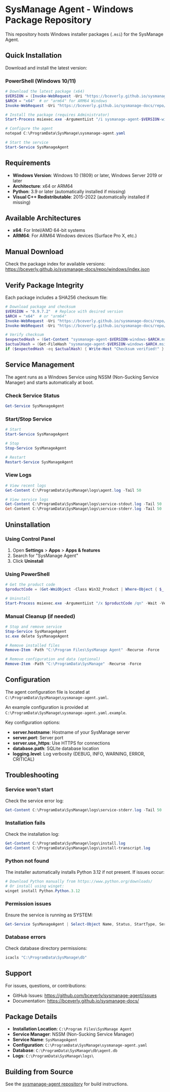 # SysManage Agent - Windows Package Repository

This repository hosts Windows installer packages (`.msi`) for the SysManage Agent.

## Quick Installation

Download and install the latest version:

### PowerShell (Windows 10/11)

```powershell
# Download the latest package (x64)
$VERSION = (Invoke-WebRequest -Uri "https://bceverly.github.io/sysmanage-docs/repo/windows/latest.txt").Content.Trim()
$ARCH = "x64"  # or "arm64" for ARM64 Windows
Invoke-WebRequest -Uri "https://bceverly.github.io/sysmanage-docs/repo/windows/packages/$VERSION/sysmanage-agent-$VERSION-windows-$ARCH.msi" -OutFile "sysmanage-agent-$VERSION-windows-$ARCH.msi"

# Install the package (requires Administrator)
Start-Process msiexec.exe -ArgumentList "/i sysmanage-agent-$VERSION-windows-$ARCH.msi /qn" -Wait -Verb RunAs

# Configure the agent
notepad C:\ProgramData\SysManage\sysmanage-agent.yaml

# Start the service
Start-Service SysManageAgent
```

## Requirements

- **Windows Version**: Windows 10 (1809) or later, Windows Server 2019 or later
- **Architecture**: x64 or ARM64
- **Python**: 3.9 or later (automatically installed if missing)
- **Visual C++ Redistributable**: 2015-2022 (automatically installed if missing)

## Available Architectures

- **x64**: For Intel/AMD 64-bit systems
- **ARM64**: For ARM64 Windows devices (Surface Pro X, etc.)

## Manual Download

Check the package index for available versions: https://bceverly.github.io/sysmanage-docs/repo/windows/index.json

## Verify Package Integrity

Each package includes a SHA256 checksum file:

```powershell
# Download package and checksum
$VERSION = "0.9.7.2"  # Replace with desired version
$ARCH = "x64"  # or "arm64"
Invoke-WebRequest -Uri "https://bceverly.github.io/sysmanage-docs/repo/windows/packages/$VERSION/sysmanage-agent-$VERSION-windows-$ARCH.msi" -OutFile "sysmanage-agent-$VERSION-windows-$ARCH.msi"
Invoke-WebRequest -Uri "https://bceverly.github.io/sysmanage-docs/repo/windows/packages/$VERSION/sysmanage-agent-$VERSION-windows-$ARCH.msi.sha256" -OutFile "sysmanage-agent-$VERSION-windows-$ARCH.msi.sha256"

# Verify checksum
$expectedHash = (Get-Content "sysmanage-agent-$VERSION-windows-$ARCH.msi.sha256").Split()[0]
$actualHash = (Get-FileHash "sysmanage-agent-$VERSION-windows-$ARCH.msi" -Algorithm SHA256).Hash.ToLower()
if ($expectedHash -eq $actualHash) { Write-Host "Checksum verified!" } else { Write-Host "Checksum mismatch!" }
```

## Service Management

The agent runs as a Windows Service using NSSM (Non-Sucking Service Manager) and starts automatically at boot.

### Check Service Status

```powershell
Get-Service SysManageAgent
```

### Start/Stop Service

```powershell
# Start
Start-Service SysManageAgent

# Stop
Stop-Service SysManageAgent

# Restart
Restart-Service SysManageAgent
```

### View Logs

```powershell
# View recent logs
Get-Content C:\ProgramData\SysManage\logs\agent.log -Tail 50

# View service logs
Get-Content C:\ProgramData\SysManage\logs\service-stdout.log -Tail 50
Get-Content C:\ProgramData\SysManage\logs\service-stderr.log -Tail 50
```

## Uninstallation

### Using Control Panel

1. Open **Settings** > **Apps** > **Apps & features**
2. Search for "SysManage Agent"
3. Click **Uninstall**

### Using PowerShell

```powershell
# Get the product code
$productCode = (Get-WmiObject -Class Win32_Product | Where-Object { $_.Name -eq "SysManage Agent" }).IdentifyingNumber

# Uninstall
Start-Process msiexec.exe -ArgumentList "/x $productCode /qn" -Wait -Verb RunAs
```

### Manual Cleanup (if needed)

```powershell
# Stop and remove service
Stop-Service SysManageAgent
sc.exe delete SysManageAgent

# Remove installed files
Remove-Item -Path "C:\Program Files\SysManage Agent" -Recurse -Force

# Remove configuration and data (optional)
Remove-Item -Path "C:\ProgramData\SysManage" -Recurse -Force
```

## Configuration

The agent configuration file is located at `C:\ProgramData\SysManage\sysmanage-agent.yaml`.

An example configuration is provided at `C:\ProgramData\SysManage\sysmanage-agent.yaml.example`.

Key configuration options:

- **server.hostname**: Hostname of your SysManage server
- **server.port**: Server port
- **server.use_https**: Use HTTPS for connections
- **database.path**: SQLite database location
- **logging.level**: Log verbosity (DEBUG, INFO, WARNING, ERROR, CRITICAL)

## Troubleshooting

### Service won't start

Check the service error log:
```powershell
Get-Content C:\ProgramData\SysManage\logs\service-stderr.log -Tail 50
```

### Installation fails

Check the installation log:
```powershell
Get-Content C:\ProgramData\SysManage\logs\install.log
Get-Content C:\ProgramData\SysManage\logs\install-transcript.log
```

### Python not found

The installer automatically installs Python 3.12 if not present. If issues occur:
```powershell
# Download Python manually from https://www.python.org/downloads/
# Or install using winget:
winget install Python.Python.3.12
```

### Permission issues

Ensure the service is running as SYSTEM:
```powershell
Get-Service SysManageAgent | Select-Object Name, Status, StartType, ServiceName
```

### Database errors

Check database directory permissions:
```powershell
icacls "C:\ProgramData\SysManage\db"
```

## Support

For issues, questions, or contributions:
- GitHub Issues: https://github.com/bceverly/sysmanage-agent/issues
- Documentation: https://bceverly.github.io/sysmanage-docs/

## Package Details

- **Installation Location**: `C:\Program Files\SysManage Agent`
- **Service Manager**: NSSM (Non-Sucking Service Manager)
- **Service Name**: `SysManageAgent`
- **Configuration**: `C:\ProgramData\SysManage\sysmanage-agent.yaml`
- **Database**: `C:\ProgramData\SysManage\db\agent.db`
- **Logs**: `C:\ProgramData\SysManage\logs\`

## Building from Source

See the [sysmanage-agent repository](https://github.com/bceverly/sysmanage-agent) for build instructions.

